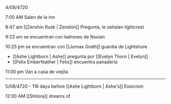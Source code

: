 4/08/4720 

7:00 AM Salen de la inn

8:47 am [[Zenshin Rusk | Zenshin]] Pregunta, le señalan lightcrest

9:23 am se encuentran con ladrones de Noxian

10:25 pm se encuentran con [[Jornax Grath]] guardia de Lightshore

- [[Ashe Lightborn | Ashe]] pregunta por [[Evelyn Thorn | Evelyn]]
- [[Felix Emberfeather | Felix]] encuentra panadería

11:00 pm Van a casa de viejita

------

5/08/4720 - 116 days before [[Ashe Lightborn | Ashe's]] Exorcism

12:00 AM [[Shitora]] dreams of 